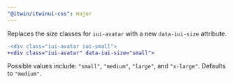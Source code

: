 ```yaml
---
"@itwin/itwinui-css": major
---
```


Replaces the size classes for `iui-avatar` with a new `data-iui-size` attribute.

```diff
-<div class="iui-avatar iui-small">
+<div class="iui-avatar" data-iui-size="small">
```

Possible values include: `"small"`, `"medium"`, `"large"`, and `"x-large"`. Defaults to `"medium"`.
